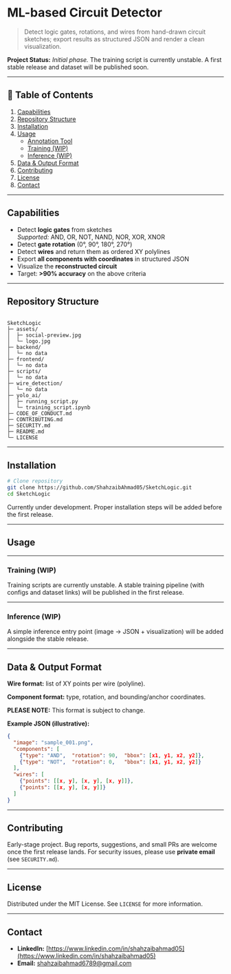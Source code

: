 # ML-based Circuit Detector

> Detect logic gates, rotations, and wires from hand-drawn circuit sketches; export results as structured JSON and render a clean visualization.

**Project Status:** *Initial phase.* The training script is currently unstable. A first stable release and dataset will be published soon.

---

## 📌 Table of Contents
1. [Capabilities](#capabilities)
2. [Repository Structure](#repository-structure)
3. [Installation](#installation)
4. [Usage](#usage)
    - [Annotation Tool](#annotation-tool)
    - [Training (WIP)](#training-wip)
    - [Inference (WIP)](#inference-wip)
5. [Data & Output Format](#data--output-format)
6. [Contributing](#contributing)
7. [License](#license)
8. [Contact](#contact)

---

## Capabilities
- Detect **logic gates** from sketches  
  *Supported:* AND, OR, NOT, NAND, NOR, XOR, XNOR
- Detect **gate rotation** (0°, 90°, 180°, 270°)
- Detect **wires** and return them as ordered XY polylines
- Export **all components with coordinates** in structured JSON
- Visualize the **reconstructed circuit**
- Target: **>90% accuracy** on the above criteria

---

## Repository Structure
```

SketchLogic
├─ assets/
│  ├─ social-preview.jpg
│  └─ logo.jpg
├─ backend/
│  └─ no data
├─ frontend/
│  └─ no data
├─ scripts/
│  └─ no data
├─ wire_detection/
│  └─ no data
├─ yolo_ai/
│  ├─ running_script.py
│  └─ training_script.ipynb
├─ CODE_OF_CONDUCT.md
├─ CONTRIBUTING.md
├─ SECURITY.md
├─ README.md
└─ LICENSE

````

---

## Installation
```bash
# Clone repository
git clone https://github.com/ShahzaibAhmad05/SketchLogic.git
cd SketchLogic
````
Currently under development. Proper installation steps will be added before the first release.

---

## Usage

---

### Training (WIP)

Training scripts are currently unstable. A stable training pipeline (with configs and dataset links) will be published in the first release.

---

### Inference (WIP)

A simple inference entry point (image → JSON + visualization) will be added alongside the stable release.

---

## Data & Output Format

**Wire format:** list of XY points per wire (polyline).

**Component format:** type, rotation, and bounding/anchor coordinates.

**PLEASE NOTE:** This format is subject to change.

**Example JSON (illustrative):**

```json
{
  "image": "sample_001.png",
  "components": [
    {"type": "AND",  "rotation": 90,  "bbox": [x1, y1, x2, y2]},
    {"type": "NOT",  "rotation": 0,   "bbox": [x1, y1, x2, y2]}
  ],
  "wires": [
    {"points": [[x, y], [x, y], [x, y]]},
    {"points": [[x, y], [x, y]]}
  ]
}
```

---

## Contributing

Early-stage project. Bug reports, suggestions, and small PRs are welcome once the first release lands.
For security issues, please use **private email** (see `SECURITY.md`).

---

## License

Distributed under the MIT License. See `LICENSE` for more information.

---

## Contact

* **LinkedIn:** [https://www.linkedin.com/in/shahzaibahmad05](https://www.linkedin.com/in/shahzaibahmad05)
* **Email:** [shahzaibahmad6789@gmail.com](mailto:shahzaibahmad6789@gmail.com)
